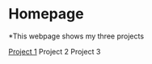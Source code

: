 # Homepage
*This webpage shows my three projects

[Project 1](Project1_1_yl5197)
Project 2
Project 3

